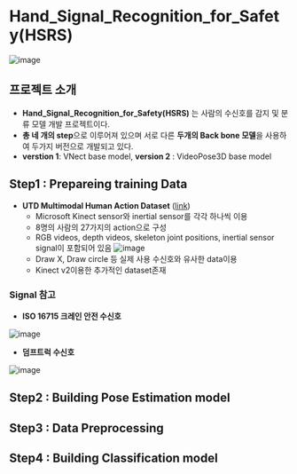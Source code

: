 # Hand_Signal_Recognition_for_Safety(HSRS)

![image](https://user-images.githubusercontent.com/39910353/73731602-1dd16380-477c-11ea-952e-12eb50a031dd.png)

## 프로젝트 소개
* **Hand_Signal_Recognition_for_Safety(HSRS)** 는 사람의 수신호를 감지 및 분류 모델 개발 프로젝트이다.
* **총 네 개의 step**으로 이루어져 있으며 서로 다른 **두개의 Back bone 모델**을 사용하여 두가지 버전으로 개발되고 있다.
* **verstion 1**: VNect base model,    **version 2** : VideoPose3D base model

## Step1 : Prepareing training Data

* **UTD Multimodal Human Action Dataset** ([link](https://personal.utdallas.edu/~kehtar/UTD-MHAD.html))
  - Microsoft Kinect sensor와 inertial sensor를 각각 하나씩 이용
  - 8명의 사람의 27가지의 action으로 구성
  - RGB videos, depth videos, skeleton joint positions, inertial sensor signal이 포함되어 있음
  ![image](https://user-images.githubusercontent.com/39910353/73733880-18761800-4780-11ea-807c-ba61cc2f3e5d.png)
  - Draw X, Draw circle 등 실제 사용 수신호와 유사한 data이용 
  - Kinect v2이용한 추가적인 dataset존재
  
### Signal 참고

* **ISO 16715 크레인 안전 수신호**

![image](https://user-images.githubusercontent.com/39910353/73734042-5c691d00-4780-11ea-844a-cd49c1ceb132.png)

* **덤프트럭 수신호**

![image](https://user-images.githubusercontent.com/39910353/73734074-6a1ea280-4780-11ea-91be-1f5aa6698a03.png)


## Step2 : Building Pose Estimation model



## Step3 : Data Preprocessing



## Step4 : Building Classification model
